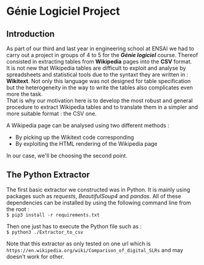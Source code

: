 # Génie Logiciel Project

## Introduction

As part of our third and last year in engineering school at ENSAI we had to carry out a project in groups of 4 to 5 for the ***Génie logiciel*** course.
Thereof consisted in extracting tables from **Wikipedia** pages into the **CSV** format. <br>
It is not new that Wikipedia tables are difficult to exploit and analyse by spreadsheets and statistical tools due to the syntaxt they are written in : **Wikitext**. Not only this language was not designed for table specification but the heterogeneity in the way to write the tables also complicates even more the task. <br>
That is why our motivation here is to develop the most robust and general procedure to extract Wikipedia tables and to translate them in a simpler and more suitable format : the CSV one. <br>

A Wikipedia page can be analysed using two different methods : <br>
- By picking up the Wikitext code corresponding
- By exploiting the HTML rendering of the Wikipedia page 

In our case, we'll be choosing the second point. 

## The Python Extractor

The first basic extractor we constructed was in Python. It is mainly using packages such as *requests*, *BeautifulSoup4* and *pandas*. All of these dependencies can be installed by using the following command line from the root : <br>
``` $ pip3 install -r requirements.txt ``` <br>

Then one just has to execute the Python file such as : <br>
``` $ python3 ./Extractor_to_csv ``` <br>

Note that this extractor as only tested on one url which is ```https://en.wikipedia.org/wiki/Comparison_of_digital_SLRs``` and may doesn't work for other.
